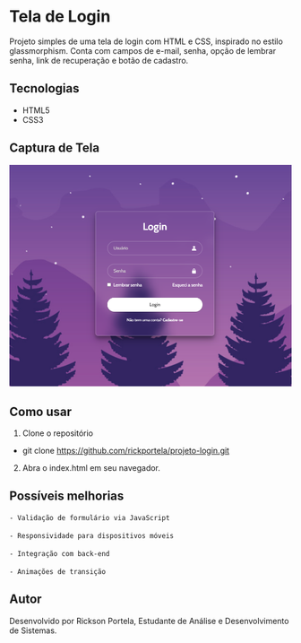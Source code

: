 # Tela de Login 

Projeto simples de uma tela de login com HTML e CSS, inspirado no estilo glassmorphism. Conta com campos de e-mail, senha, opção de lembrar senha, link de recuperação e botão de cadastro.

## Tecnologias

- HTML5  
- CSS3  

## Captura de Tela

![Tela de Login](./img/screenshot.png)

## Como usar

1. Clone o repositório

- git clone https://github.com/rickportela/projeto-login.git

2. Abra o index.html em seu navegador.


## Possíveis melhorias

    - Validação de formulário via JavaScript

    - Responsividade para dispositivos móveis

    - Integração com back-end

    - Animações de transição

##  Autor
Desenvolvido por Rickson Portela,
Estudante de Análise e Desenvolvimento de Sistemas.
